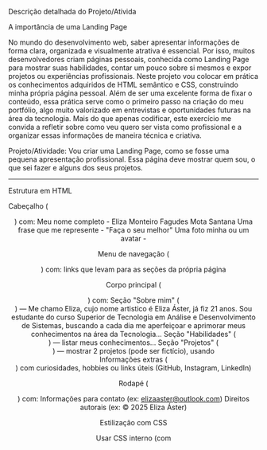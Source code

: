 Descrição detalhada do Projeto/Ativida

A importância de uma Landing Page

No mundo do desenvolvimento web, saber apresentar informações de forma clara, organizada e visualmente atrativa é essencial. Por isso, muitos desenvolvedores criam páginas pessoais, conhecida como Landing Page para mostrar suas habilidades, contar um pouco sobre si mesmos e expor projetos ou experiências profissionais. 
Neste projeto vou colocar em prática os conhecimentos adquiridos de HTML semântico e CSS, construindo minha própria página pessoal. Além de ser uma excelente forma de fixar o conteúdo, essa prática serve como o primeiro passo na criação do meu portfólio, algo muito valorizado em entrevistas e oportunidades futuras na área da tecnologia. Mais do que apenas codificar, este exercício me convida a refletir sobre como veu quero ser vista como profissional e a organizar essas informações de maneira técnica e criativa.

Projeto/Atividade:
Vou criar uma Landing Page, como se fosse uma pequena apresentação profissional. Essa página deve mostrar quem sou, o que sei fazer e alguns dos seus projetos.

______________________________________________
Estrutura em HTML

Cabeçalho (<header>) com:
Meu nome completo - Eliza Monteiro Fagudes Mota Santana
Uma frase que me represente - "Faça o seu melhor"
Uma foto minha ou um avatar - 

Menu de navegação (<nav>) com:
links que levam para as seções da própria página

Corpo principal (<main>) com:
Seção "Sobre mim" (<section>) — Me chamo Eliza, cujo nome artistico é Eliza Áster, já fiz 21 anos. Sou estudante do curso Superior de Tecnologia em Análise e Desenvolvimento de Sistemas, buscando a cada dia me aperfeiçoar e aprimorar meus conhecimentos na área da Tecnologia...
Seção "Habilidades" (<section>) — listar meus conhecimentos...
Seção "Projetos" (<section>) — mostrar 2 projetos (pode ser fictício), usando <article>
Informações extras (<aside>) com curiosidades, hobbies ou links úteis (GitHub, Instagram, LinkedIn)

Rodapé (<footer>) com:
Informações para contato (ex: elizaaster@outlook.com)
Direitos autorais (ex: © 2025 Eliza Áster)
 
Estilização com CSS

Usar CSS interno (com <style>) ou CSS externo (arquivo .css)

Obs.¹: Deixar a página organizada, bonita e bem apresentada;
Obs.²: A página deve funcionar bem no computador e no celular (responsiva);
Obs.³: Não utilizar frameworks como Bootstrap — apenas HTML + CSS puro;
